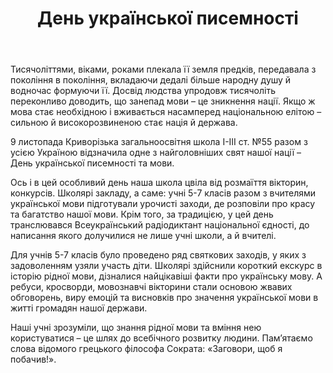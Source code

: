 ﻿---
title: День української писемності
---

Тисячоліттями, віками, роками плекала її земля предків, передавала з покоління в покоління, вкладаючи дедалі більше народну душу й водночас формуючи її. Досвід людства упродовж тисячоліть переконливо доводить, що занепад мови – це зникнення нації. Якщо ж мова стає необхідною і вживається насамперед національною елітою – сильною й високорозвиненою стає нація й держава.

9 листопада Криворізька загальноосвітня школа І-ІІІ ст. №55 разом з усією Україною відзначила одне з найголовніших свят нашої нації – День української писемності та мови.

Ось і в цей особливий день наша школа цвіла від розмаїття вікторин, конкурсів. Школярі закладу, а саме: учні 5-7 класів разом з вчителями української мови підготували урочисті заходи, де розповіли про красу та багатство нашої мови. Крім того, за традицією, у цей день транслювався Всеукраїнський радіодиктант національної єдності, до написання якого долучилися не лише учні школи, а й вчителі.

Для учнів 5-7 класів було проведено ряд святкових заходів, у яких з задоволенням узяли участь діти. Школярі здійснили короткий екскурс в історію рідної мови, дізналися найцікавіші факти про українську мову. А ребуси, кросворди, мовознавчі вікторини стали основою жвавих обговорень, виру емоцій та висновків про значення української мови в житті громадян нашої держави.

Наші учні зрозуміли, що знання рідної мови та вміння нею користуватися – це шлях до всебічного розвитку людини. Пам’ятаємо слова відомого грецького філософа Сократа: «Заговори, щоб я побачив!».

<slideshow />
